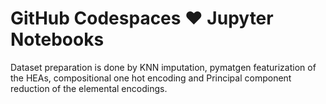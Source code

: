 # GitHub Codespaces ♥️ Jupyter Notebooks

Dataset preparation is done by KNN imputation, pymatgen featurization of the HEAs, compositional one hot encoding and Principal component reduction of the elemental encodings.
